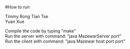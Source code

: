 #How to run

Timmy Rong Tian Tse  
Yuan Xue  

Compile the code by typing "make"  
Run the server with command: "java MazewarServer port"  
Run the client with command: "java Mazewar host port port"  
